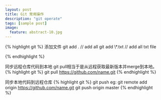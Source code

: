 ```yaml
---
layout: post
title: Git 常用操作
description: "git operate"
tags: [sample post]
image:
  feature: abstract-10.jpg
---
```



{% highlight git %}
添加文件  git add . // add all 
git add \\*.txt  // add all txt file


{% endhighlight %}

同步远程仓库代码到本地
git pull相当于是从远程获取最新版本并merge到本地。
{% highlight git %}
git pull https://github.com/name.git
{% endhighlight %}
<!--more-->

同步本地代码到远程仓库
{% highlight git %}
git push <remote name> <branch name> 
eg: git remote add origin https://github.com/name.git
	git push origin master
{% endhighlight %}

